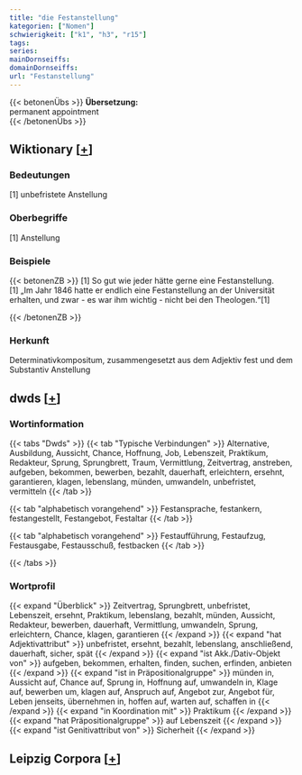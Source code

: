 ```yaml
---
title: "die Festanstellung"
kategorien: ["Nomen"]
schwierigkeit: ["k1", "h3", "r15"]
tags:
series:
mainDornseiffs:
domainDornseiffs:
url: "Festanstellung"
---
```


{{< betonenÜbs >}}
**Übersetzung:**  
permanent appointment  
{{< /betonenÜbs >}}

## Wiktionary [[+](https://de.wiktionary.org/wiki/Festanstellung)]

### Bedeutungen
[1] unbefristete Anstellung  

### Oberbegriffe
[1] Anstellung  

### Beispiele
{{< betonenZB >}}
[1] So gut wie jeder hätte gerne eine Festanstellung.  
[1] „Im Jahr 1846 hatte er endlich eine Festanstellung an der Universität erhalten, und zwar - es war ihm wichtig - nicht bei den Theologen.“[1]  

{{< /betonenZB >}}
### Herkunft
Determinativkompositum, zusammengesetzt aus dem Adjektiv fest und dem Substantiv Anstellung  



## dwds [[+](https://www.dwds.de/wb/Festanstellung)]

### Wortinformation
{{< tabs "Dwds" >}}
{{< tab "Typische Verbindungen" >}}
Alternative, Ausbildung, Aussicht, Chance, Hoffnung, Job, Lebenszeit, Praktikum, Redakteur, Sprung, Sprungbrett, Traum, Vermittlung, Zeitvertrag, anstreben, aufgeben, bekommen, bewerben, bezahlt, dauerhaft, erleichtern, ersehnt, garantieren, klagen, lebenslang, münden, umwandeln, unbefristet, vermitteln
{{< /tab >}}

{{< tab "alphabetisch vorangehend" >}}
Festansprache, festankern, festangestellt, Festangebot, Festaltar
{{< /tab >}}

{{< tab "alphabetisch vorangehend" >}}
Festaufführung, Festaufzug, Festausgabe, Festausschuß, festbacken
{{< /tab >}}

{{< /tabs >}}

### Wortprofil
{{< expand "Überblick" >}} Zeitvertrag, Sprungbrett, unbefristet, Lebenszeit, ersehnt, Praktikum, lebenslang, bezahlt, münden, Aussicht, Redakteur, bewerben, dauerhaft, Vermittlung, umwandeln, Sprung, erleichtern, Chance, klagen, garantieren {{< /expand >}}
{{< expand "hat Adjektivattribut" >}} unbefristet, ersehnt, bezahlt, lebenslang, anschließend, dauerhaft, sicher, spät {{< /expand >}}
{{< expand "ist Akk./Dativ-Objekt von" >}} aufgeben, bekommen, erhalten, finden, suchen, erfinden, anbieten {{< /expand >}}
{{< expand "ist in Präpositionalgruppe" >}} münden in, Aussicht auf, Chance auf, Sprung in, Hoffnung auf, umwandeln in, Klage auf, bewerben um, klagen auf, Anspruch auf, Angebot zur, Angebot für, Leben jenseits, übernehmen in, hoffen auf, warten auf, schaffen in {{< /expand >}}
{{< expand "in Koordination mit" >}} Praktikum {{< /expand >}}
{{< expand "hat Präpositionalgruppe" >}} auf Lebenszeit {{< /expand >}}
{{< expand "ist Genitivattribut von" >}} Sicherheit {{< /expand >}}

## Leipzig Corpora [[+](https://corpora.uni-leipzig.de/en/res?word=Festanstellung&corpusId=deu_newscrawl-public_2018)]

